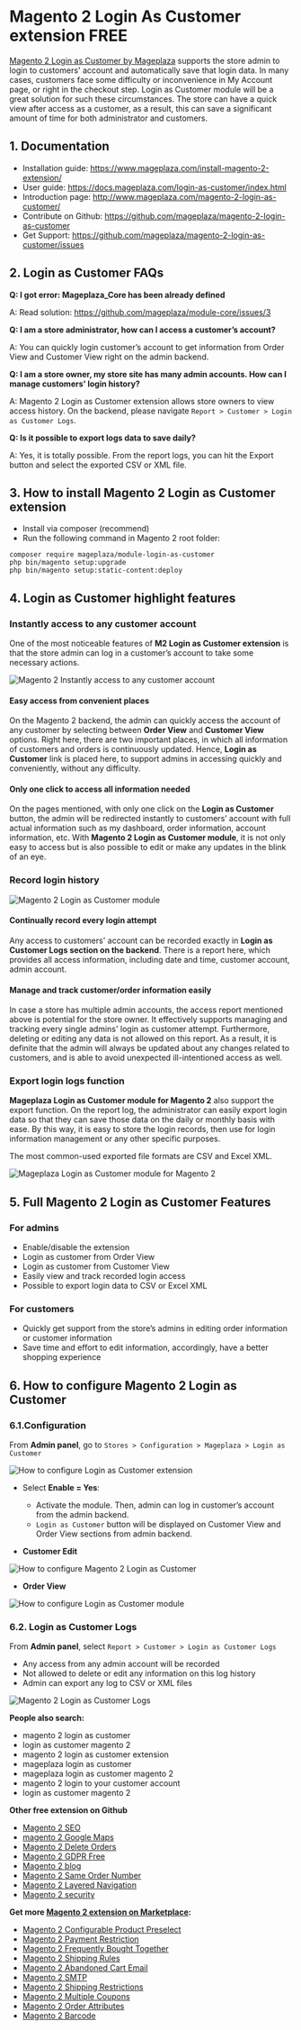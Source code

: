 
# Magento 2 Login As Customer extension FREE

[Magento 2 Login as Customer by Mageplaza](https://www.mageplaza.com/magento-2-login-as-customer/) supports the store admin to login to customers' account and automatically save that login data. In many cases, customers face some difficulty or inconvenience in My Account page, or right in the checkout step. Login as Customer module will be a great solution for such these circumstances. The store can have a quick view after access as a customer, as a result, this can save a significant amount of time for both administrator and customers.



## 1. Documentation

- Installation guide: https://www.mageplaza.com/install-magento-2-extension/
- User guide: https://docs.mageplaza.com/login-as-customer/index.html
- Introduction page: http://www.mageplaza.com/magento-2-login-as-customer/
- Contribute on Github: https://github.com/mageplaza/magento-2-login-as-customer
- Get Support: https://github.com/mageplaza/magento-2-login-as-customer/issues


## 2. Login as Customer FAQs

**Q: I got error: Mageplaza_Core has been already defined**

A: Read solution: https://github.com/mageplaza/module-core/issues/3

**Q: I am a store administrator, how can I access a customer’s account?**

A: You can quickly login customer’s account to get information from Order View and Customer View right on the admin backend. 

**Q: I am a store owner, my store site has many admin accounts. How can I manage customers' login history?**

A: Magento 2 Login as Customer extension allows store owners to view access history. On the backend, please navigate `Report > Customer > Login as Customer Logs`. 

**Q: Is it possible to export logs data to save daily?**

A:  Yes, it is totally possible. From the report logs, you can hit the Export button and select the exported CSV or XML file. 


## 3. How to install Magento 2 Login as Customer extension
- Install via composer (recommend)
- Run the following command in Magento 2 root folder:

```
composer require mageplaza/module-login-as-customer
php bin/magento setup:upgrade
php bin/magento setup:static-content:deploy
```

## 4. Login as Customer highlight features


### Instantly access to any customer account 

One of the most noticeable features of **M2 Login as Customer extension** is that the store admin can log in a customer’s account to take some necessary actions.

![Magento 2  Instantly access to any customer account ](https://i.imgur.com/wjxAovr.png)

#### Easy access from convenient places 

On the Magento 2 backend, the admin can quickly access the account of any customer by selecting between **Order View** and **Customer View** options. Right here, there are two important places, in which all information of customers and orders is continuously updated. Hence, **Login as Customer** link is placed here, to support admins in accessing quickly and conveniently, without any difficulty. 

#### Only one click to access all information needed

On the pages mentioned, with only one click on the **Login as Customer** button, the admin will be redirected instantly to customers’ account with full actual information such as my dashboard, order information, account information, etc. With **Magento 2 Login as Customer module**, it is not only easy to access but is also possible to edit or make any updates in the blink of an eye.



### Record login history

![Magento 2 Login as Customer module](https://i.imgur.com/Uvg5qTA.png)

#### Continually record every login attempt

Any access to customers' account can be recorded exactly in **Login as Customer Logs section on the backend**. There is a report here, which provides all access information, including date and time, customer account, admin account.
 
#### Manage and track customer/order information easily 

In case a store has multiple admin accounts, the access report mentioned above is potential for the store owner. It effectively supports managing and tracking every single admins' login as customer attempt. Furthermore, deleting or editing any data is not allowed on this report. As a result, it is definite that the admin will always be updated about any changes related to customers, and is able to avoid unexpected ill-intentioned access as well. 



### Export login logs function

**Mageplaza Login as Customer module for Magento 2** also support the export function. On the report log, the administrator can easily export login data so that they can save those data on the daily or monthly basis with ease. By this way, it is easy to store the login records, then use for login information management or any other specific purposes. 

The most common-used exported file formats are CSV and Excel XML.  

![Mageplaza Login as Customer module for Magento 2](https://i.imgur.com/nlgTMbm.png)


## 5. Full Magento 2 Login as Customer Features

### For admins
- Enable/disable the extension 
- Login as customer from Order View 
- Login as customer from Customer View
- Easily view and track recorded login access 
- Possible to export login data to CSV or Excel XML 

### For customers
- Quickly get support from the store’s admins in editing order information or customer information  
- Save time and effort to edit information, accordingly, have a better shopping experience



## 6. How to configure Magento 2 Login as Customer

### 6.1.Configuration

From **Admin panel**, go to `Stores > Configuration > Mageplaza > Login as Customer` 

![How to configure Login as Customer extension](https://i.imgur.com/s7jE6Zr.png)

- Select **Enable = Yes**:
  - Activate the module. Then, admin can log in customer’s account from the admin backend. 
  - `Login as Customer` button will be displayed on Customer View and Order View sections from admin backend.
  
- **Customer Edit**
  
![How to configure Magento 2 Login as Customer](https://i.imgur.com/YQni7Dz.png)

- **Order View**

![How to configure Login as Customer module](https://i.imgur.com/pdS3kop.png)



### 6.2. Login as Customer Logs

From **Admin panel**, select `Report > Customer > Login as Customer Logs`

- Any access from any admin account will be recorded
- Not allowed to delete or edit any information on this log history
- Admin can export any log to CSV or XML files

![Magento 2 Login as Customer Logs](https://i.imgur.com/CoeCxzo.png)

**People also search:**
- magento 2 login as customer
- login as customer magento 2
- magento 2 login as customer extension
- mageplaza login as customer
- mageplaza login as customer magento 2
- magento 2 login to your customer account
- login as customer magento 2


**Other free extension on Github**
- [Magento 2 SEO](https://github.com/mageplaza/magento-2-seo)
- [magento 2 Google Maps](https://github.com/mageplaza/magento-2-google-maps)
- [Magento 2 Delete Orders](https://github.com/mageplaza/magento-2-delete-orders)
- [Magento 2 GDPR Free](https://github.com/mageplaza/magento-2-gdpr)
- [Magento 2 blog](https://github.com/mageplaza/magento-2-blog)
- [Magento 2 Same Order Number](https://github.com/mageplaza/magento-2-same-order-number)
- [Magento 2 Layered Navigation](https://github.com/mageplaza/magento-2-ajax-layered-navigation)
- [Magento 2 security](https://github.com/mageplaza/magento-2-security)

**Get more [Magento 2 extension on Marketplace](https://marketplace.magento.com/partner/Mageplaza):**
- [Magento 2 Configurable Product Preselect](https://marketplace.magento.com/mageplaza-module-configurable-product-grid-view.html)
- [Magento 2 Payment Restriction](https://marketplace.magento.com/mageplaza-module-payment-restriction.html)
- [Magento 2 Frequently Bought Together](https://marketplace.magento.com/mageplaza-module-frequently-bought-together.html)
- [Magento 2 Shipping Rules](https://marketplace.magento.com/mageplaza-module-shipping-rules.html)
- [Magento 2 Abandoned Cart Email](https://marketplace.magento.com/mageplaza-module-abandoned-cart-email.html)
- [Magento 2 SMTP](https://marketplace.magento.com/mageplaza-module-smtp.html)
- [Magento 2 Shipping Restrictions](https://marketplace.magento.com/mageplaza-module-shipping-restriction.html)
- [Magento 2 Multiple Coupons](https://marketplace.magento.com/mageplaza-module-multiple-coupons.html)
- [Magento 2 Order Attributes](https://marketplace.magento.com/mageplaza-module-order-attributes.html)
- [Magento 2 Barcode](https://marketplace.magento.com/mageplaza-module-barcode.html)
